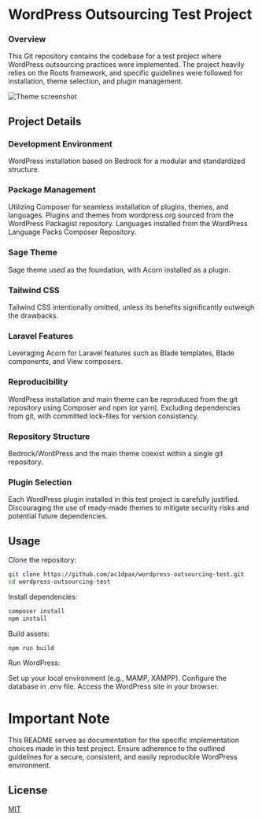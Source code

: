 # WordPress Outsourcing Test Project

### Overview
This Git repository contains the codebase for a test project where WordPress outsourcing practices were implemented. The project heavily relies on the Roots framework, and specific guidelines were followed for installation, theme selection, and plugin management.

![Theme screenshot](https://kaljunen.fi/louhos.jpg)

## Project Details

### Development Environment
WordPress installation based on Bedrock for a modular and standardized structure.

### Package Management
Utilizing Composer for seamless installation of plugins, themes, and languages.
Plugins and themes from wordpress.org sourced from the WordPress Packagist repository.
Languages installed from the WordPress Language Packs Composer Repository.

### Sage Theme
Sage theme used as the foundation, with Acorn installed as a plugin.

### Tailwind CSS
Tailwind CSS intentionally omitted, unless its benefits significantly outweigh the drawbacks.

### Laravel Features
Leveraging Acorn for Laravel features such as Blade templates, Blade components, and View composers.

### Reproducibility
WordPress installation and main theme can be reproduced from the git repository using Composer and npm (or yarn).
Excluding dependencies from git, with committed lock-files for version consistency.

### Repository Structure
Bedrock/WordPress and the main theme coexist within a single git repository.

### Plugin Selection
Each WordPress plugin installed in this test project is carefully justified.
Discouraging the use of ready-made themes to mitigate security risks and potential future dependencies.

## Usage
Clone the repository:

```bash
git clone https://github.com/ac1dpax/wordpress-outsourcing-test.git
cd wordpress-outsourcing-test
```

Install dependencies:

```bash
composer install
npm install
```

Build assets:

```bash
npm run build
```

Run WordPress:

Set up your local environment (e.g., MAMP, XAMPP).
Configure the database in .env file.
Access the WordPress site in your browser.

# Important Note
This README serves as documentation for the specific implementation choices made in this test project. Ensure adherence to the outlined guidelines for a secure, consistent, and easily reproducible WordPress environment.

## License

[MIT](https://choosealicense.com/licenses/mit/)